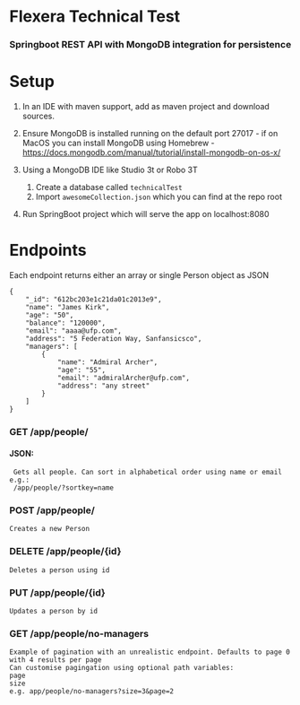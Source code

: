# Flexera Technical Test

### Springboot REST API with MongoDB integration for persistence

# Setup

1. In an IDE with maven support, add as maven project and download sources.

2. Ensure MongoDB is installed running on the default port 27017 - if on MacOS you can install MongoDB using Homebrew - https://docs.mongodb.com/manual/tutorial/install-mongodb-on-os-x/

3. Using a MongoDB IDE like Studio 3t or Robo 3T
    1. Create a database called `technicalTest`
    2. Import `awesomeCollection.json` which you can find at the repo root

4. Run SpringBoot project which will serve the app on localhost:8080 

# Endpoints
Each endpoint returns either an array or single Person object as JSON

    {
        "_id": "612bc203e1c21da01c2013e9",
        "name": "James Kirk",
        "age": "50",
        "balance": "120000",
        "email": "aaaa@ufp.com",
        "address": "5 Federation Way, Sanfansicsco",
        "managers": [
            {
                "name": "Admiral Archer",
                "age": "55",
                "email": "admiralArcher@ufp.com",
                "address": "any street"
            }
        ]
    }

### GET /app/people/ 
#### JSON: 
     Gets all people. Can sort in alphabetical order using name or email e.g.:
     /app/people/?sortkey=name

### POST /app/people/
    Creates a new Person
### DELETE /app/people/{id}
    Deletes a person using id
### PUT /app/people/{id}
    Updates a person by id
### GET /app/people/no-managers
    Example of pagination with an unrealistic endpoint. Defaults to page 0 with 4 results per page
    Can customise pagingation using optional path variables:
    page
    size
    e.g. app/people/no-managers?size=3&page=2

